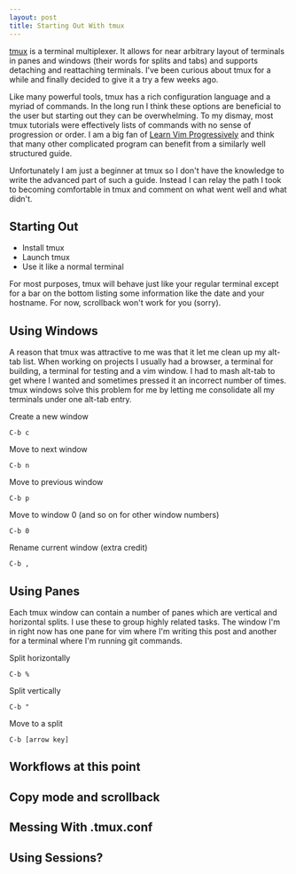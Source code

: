 ```yaml
---
layout: post
title: Starting Out With tmux
---
```


[tmux](https://tmux.github.io/) is a terminal multiplexer. It allows for near
arbitrary layout of terminals in panes and windows (their words for splits and
tabs) and supports detaching and reattaching terminals. I've been curious
about tmux for a while and finally decided to give it a try a few weeks ago. 

Like many powerful tools, tmux has a rich configuration language and a myriad of
commands. In the long run I think these options are beneficial to the user but
starting out they can be overwhelming.  To my dismay, most tmux tutorials were
effectively lists of commands with no sense of progression or order.  I am a big
fan of 
[Learn Vim Progressively](http://yannesposito.com/Scratch/en/blog/Learn-Vim-Progressively/)
and think that many other complicated program can benefit from a similarly well
structured guide.

Unfortunately I am just a beginner at tmux so I don't have the knowledge to
write the advanced part of such a guide. Instead I can relay the path I took to
becoming comfortable in tmux and comment on what went well and what didn't.

## Starting Out
 - Install tmux
 - Launch tmux
 - Use it like a normal terminal

For most purposes, tmux will behave just like your regular terminal except for a
bar on the bottom listing some information like the date and your hostname. For
now, scrollback won't work for you (sorry).

## Using Windows
A reason that tmux was attractive to me was that it let me clean up my alt-tab
list. When working on projects I usually had a browser, a terminal for building,
a terminal for testing and a vim window. I had to mash alt-tab to get where I
wanted and sometimes pressed it an incorrect number of times. tmux windows solve
this problem for me by letting me consolidate all my terminals under one alt-tab
entry.

Create a new window

    C-b c

Move to next window

    C-b n 

Move to previous window

    C-b p

Move to window 0 (and so on for other window numbers)

    C-b 0 

Rename current window (extra credit)

    C-b , 

## Using Panes
Each tmux window can contain a number of panes which are vertical and horizontal
splits. I use these to group highly related tasks. The window I'm in right now
has one pane for vim where I'm writing this post and another for a terminal
where I'm running git commands.

Split horizontally

    C-b %

Split vertically

    C-b "

Move to a split

    C-b [arrow key]

## Workflows at this point

## Copy mode and scrollback

## Messing With .tmux.conf

## Using Sessions?
